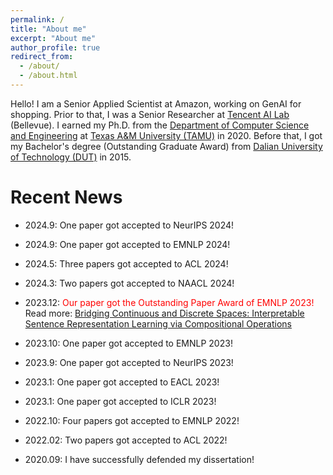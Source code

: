 ```yaml
---
permalink: /
title: "About me"
excerpt: "About me"
author_profile: true
redirect_from: 
  - /about/
  - /about.html
---
```


Hello! I am a Senior Applied Scientist at Amazon, working on GenAI for shopping. Prior to that, I was a Senior Researcher at <a href="https://ai.tencent.com/ailab/en/index">Tencent AI Lab</a> (Bellevue). I earned my Ph.D. from the <a href="https://engineering.tamu.edu/cse">Department of Computer Science and Engineering</a> at <a href="https://www.tamu.edu/">Texas A&M University (TAMU)</a> in 2020. Before that, I got my Bachelor's degree (Outstanding Graduate Award) from <a href="http://www.dlut.edu.cn/">Dalian University of Technology (DUT)</a> in 2015.


Recent News
======
* 2024.9: One paper got accepted to NeurIPS 2024!

* 2024.9: One paper got accepted to EMNLP 2024!

* 2024.5: Three papers got accepted to ACL 2024!

* 2024.3: Two papers got accepted to NAACL 2024!

* 2023.12: <span style="color:red;">Our paper got the Outstanding Paper Award of EMNLP 2023!</span> Read more: <a href="https://aclanthology.org/2023.emnlp-main.900/">Bridging Continuous and Discrete Spaces: Interpretable Sentence Representation Learning via Compositional Operations</a>

* 2023.10: One paper got accepted to EMNLP 2023!

* 2023.9: One paper got accepted to NeurIPS 2023!

* 2023.1: One paper got accepted to EACL 2023!

* 2023.1: One paper got accepted to ICLR 2023!

* 2022.10: Four papers got accepted to EMNLP 2022!

* 2022.02: Two papers got accepted to ACL 2022!

<!---
* 2021.09: One paper got accepted to EMNLP 2021!

* 2021.01: My Ph.D. dissertation <a href="https://oaktrust.library.tamu.edu/handle/1969.1/192786">Weakly-supervised Learning Approaches for Event Knowledge Acquisition and Event Detection</a> is now available!

* 2020.12: I have released all relational common-sense knowledge between events <a href="https://github.com/wenlinyao/EventCommonSenseKnowledge_dissertation">[link]</a>. It contains subevent, temporal, and causal commmon-sense knowledge between events. For more details, please refer to my dissertation or previous papers. My Ph.D. dissertation will be released very soon!<br>
-->
* 2020.09: I have successfully defended my dissertation!<br>